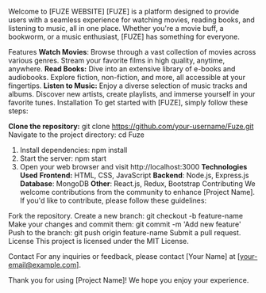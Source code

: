 Welcome to [FUZE WEBSITE]
[FUZE] is a platform designed to provide users with a seamless experience for watching movies, reading books, and listening to music, all in one place. Whether you're a movie buff, a bookworm, or a music enthusiast, [FUZE] has something for everyone.

Features
**Watch Movies**: Browse through a vast collection of movies across various genres. Stream your favorite films in high quality, anytime, anywhere.
**Read Books:** Dive into an extensive library of e-books and audiobooks. Explore fiction, non-fiction, and more, all accessible at your fingertips.
**Listen to Music:** Enjoy a diverse selection of music tracks and albums. Discover new artists, create playlists, and immerse yourself in your favorite tunes.
Installation
To get started with [FUZE], simply follow these steps:

**Clone the repository:** git clone https://github.com/your-username/Fuze.git
Navigate to the project directory: cd Fuze
1) Install dependencies: npm install
2) Start the server: npm start
3) Open your web browser and visit http://localhost:3000
**Technologies Used**
**Frontend:** HTML, CSS, JavaScript
**Backend**: Node.js, Express.js
**Database**: MongoDB
**Other**: React.js, Redux, Bootstrap
Contributing
We welcome contributions from the community to enhance [Project Name]. If you'd like to contribute, please follow these guidelines:

Fork the repository.
Create a new branch: git checkout -b feature-name
Make your changes and commit them: git commit -m 'Add new feature'
Push to the branch: git push origin feature-name
Submit a pull request.
License
This project is licensed under the MIT License.

Contact
For any inquiries or feedback, please contact [Your Name] at [your-email@example.com].

Thank you for using [Project Name]! We hope you enjoy your experience.
